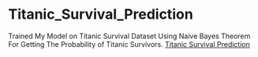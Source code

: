 # Titanic_Survival_Prediction
Trained My Model on Titanic Survival Dataset Using Naive Bayes Theorem For Getting The Probability of Titanic Survivors. 
[Titanic Survival Prediction](https://colab.research.google.com/drive/1kxRoNrzsMJQEuZcOMQ9KOwNNhUIYd8mZ#scrollTo=CZyVpUTHBu48)
